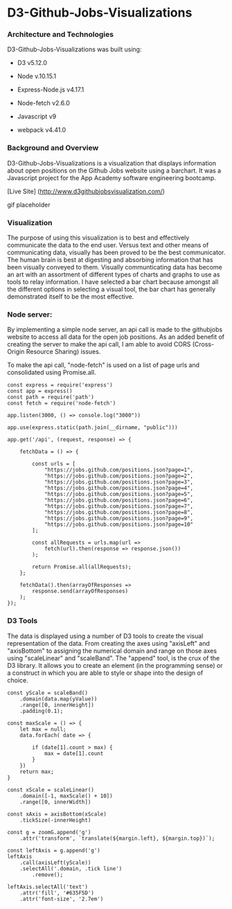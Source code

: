 # D3-Github-Jobs-Visualizations

### Architecture and Technologies

D3-Github-Jobs-Visualizations was built using:

* D3 v5.12.0

* Node v.10.15.1

* Express-Node.js v4.17.1

* Node-fetch v2.6.0

* Javascript v9

* webpack v4.41.0

### Background and Overview

D3-Github-Jobs-Visualizations is a visualization that displays information about open positions on the Github Jobs website using a barchart. It was a Javascript project for the App Academy software engineering bootcamp.

[Live Site] (http://www.d3githubjobsvisualization.com/)

gif placeholder

### Visualization

The purpose of using this visualization is to best and effectively communicate the data to the end user.  Versus text and other means of communicating data, visually has been proved to be the best communicator.  The human brain is best at digesting and absorbing information that has been visually conveyed to them.  Visually communticating data has become an art with an assortment of different types of charts and graphs to use as tools to relay information.  I have selected a bar chart because amongst all the different options in selecting a visual tool, the bar chart has generally demonstrated itself to be the most effective. 

### Node server:

By implementing a simple node server, an api call is made to the githubjobs website to access all data for the open job positions. As an added benefit of creating the server to make the api call, I am able to avoid CORS (Cross-Origin Resource Sharing) issues. 

To make the api call, "node-fetch" is used on a list of page urls and consolidated using Promise.all.

```
const express = require('express')
const app = express()
const path = require('path')
const fetch = require('node-fetch')

app.listen(3000, () => console.log("3000"))

app.use(express.static(path.join(__dirname, "public")))

app.get('/api', (request, response) => {

    fetchData = () => {

        const urls = [
            "https://jobs.github.com/positions.json?page=1",
            "https://jobs.github.com/positions.json?page=2",
            "https://jobs.github.com/positions.json?page=3",
            "https://jobs.github.com/positions.json?page=4",
            "https://jobs.github.com/positions.json?page=5",
            "https://jobs.github.com/positions.json?page=6",
            "https://jobs.github.com/positions.json?page=7",
            "https://jobs.github.com/positions.json?page=8",
            "https://jobs.github.com/positions.json?page=9",
            "https://jobs.github.com/positions.json?page=10"
        ];

        const allRequests = urls.map(url =>
            fetch(url).then(response => response.json())
        );

        return Promise.all(allRequests);
    };

    fetchData().then(arrayOfResponses =>
        response.send(arrayOfResponses)
    );
});
```

### D3 Tools

The data is displayed using a number of D3 tools to create the visual representation of the data.  From creating the axes using "axisLeft" and "axisBottom" to assigning the numerical domain and range on those axes using "scaleLinear" and "scaleBand". The "append" tool, is the crux of the D3 library.  It allows you to create an element (in the programming sense) or a construct in which you are able to style or shape into the design of choice.  

```
const yScale = scaleBand()
    .domain(data.map(yValue))
    .range([0, innerHeight])
    .padding(0.1);

const maxScale = () => {
    let max = null;
    data.forEach( date => {
        
        if (date[1].count > max) {
            max = date[1].count
        }
    })
    return max;
}
    
const xScale = scaleLinear()
    .domain([-1, maxScale() + 10])
    .range([0, innerWidth])  

const xAxis = axisBottom(xScale)
    .tickSize(-innerHeight)

const g = zoomG.append('g')
    .attr('transform', `translate(${margin.left}, ${margin.top})`);

const leftAxis = g.append('g')
leftAxis
    .call(axisLeft(yScale))
    .selectAll('.domain, .tick line')
        .remove();        

leftAxis.selectAll('text')
    .attr('fill', '#635F5D')
    .attr('font-size', '2.7em')
```
